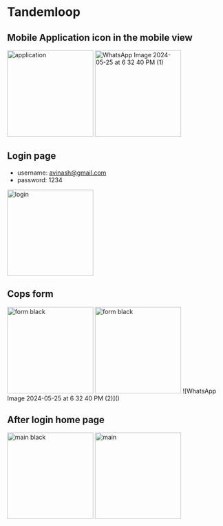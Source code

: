 # Tandemloop
## Mobile Application icon in the mobile view
<img src="https://github.com/Avinashkumar1307/Tandemloop-assignment/assets/121241717/3e8eb68c-beb1-4306-9cf9-42f33c8747e7" alt="application" width="200"/>
<img src="https://github.com/Avinashkumar1307/Tandemloop-assignment/assets/121241717/fecf8be5-1667-4b63-b25e-c728b7ab39a8" alt="WhatsApp Image 2024-05-25 at 6 32 40 PM (1)" width="200"/>

## Login page 
- username: avinash@gmail.com
- password: 1234
<img src="https://github.com/Avinashkumar1307/Tandemloop-assignment/assets/121241717/b912b007-0f77-4665-8025-e73fb35469ba" alt="login" width="200"/>

## Cops form
<img src="https://github.com/Avinashkumar1307/Tandemloop-assignment/assets/121241717/f1c76827-e77c-4b6d-b23a-e2fd70f64bc1" alt="form black" width="200"/>
<img src="https://github.com/Avinashkumar1307/Tandemloop-assignment/assets/121241717/9de75011-34f4-466f-8e21-78dee6dd6d3e" alt="form black" width="200"/>
![WhatsApp Image 2024-05-25 at 6 32 40 PM (2)]()

## After login home page
<img src="https://github.com/Avinashkumar1307/Tandemloop-assignment/assets/121241717/98f50d75-333d-4b06-b8bd-f536ec1614c6" alt="main black" width="200"/>
<img src="https://github.com/Avinashkumar1307/Tandemloop-assignment/assets/121241717/2ca6399a-7097-4666-8ec9-c4bb2c24c63a" alt="main" width="200"/>


